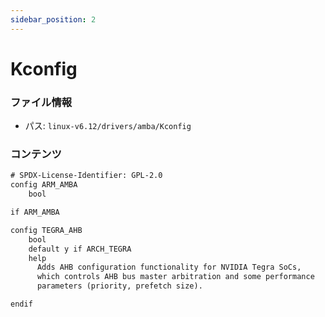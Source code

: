 ```yaml
---
sidebar_position: 2
---
```

# Kconfig

### ファイル情報

- パス: `linux-v6.12/drivers/amba/Kconfig`

### コンテンツ

```txt
# SPDX-License-Identifier: GPL-2.0
config ARM_AMBA
	bool

if ARM_AMBA

config TEGRA_AHB
	bool
	default y if ARCH_TEGRA
	help
	  Adds AHB configuration functionality for NVIDIA Tegra SoCs,
	  which controls AHB bus master arbitration and some performance
	  parameters (priority, prefetch size).

endif

```
